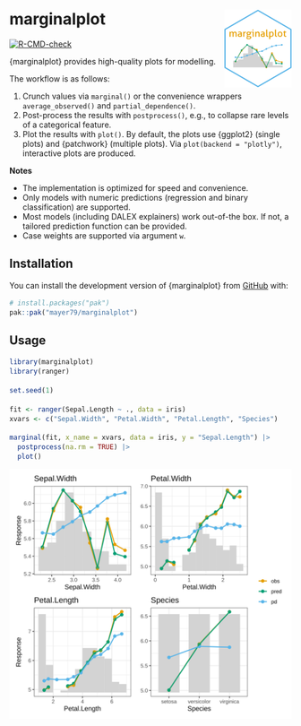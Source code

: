 # marginalplot <img src="man/figures/logo.png" align="right" height="139" alt="" />

<!-- badges: start -->
[![R-CMD-check](https://github.com/mayer79/marginalplot/actions/workflows/R-CMD-check.yaml/badge.svg)](https://github.com/mayer79/marginalplot/actions/workflows/R-CMD-check.yaml)
<!-- badges: end -->

{marginalplot} provides high-quality plots for modelling. 

The workflow is as follows:

1. Crunch values via `marginal()` or the convenience wrappers `average_observed()` and `partial_dependence()`.
2. Post-process the results with `postprocess()`, e.g., to collapse rare levels of a categorical feature.
3. Plot the results with `plot()`. By default, the plots use {ggplot2} (single plots) and {patchwork} (multiple plots). Via `plot(backend = "plotly")`, interactive plots are produced.

**Notes**

- The implementation is optimized for speed and convenience.
- Only models with numeric predictions (regression and binary classification) are supported.
- Most models (including DALEX explainers) work out-of-the box. If not, a tailored prediction function can be provided.
- Case weights are supported via argument `w`.

## Installation

You can install the development version of {marginalplot} from [GitHub](https://github.com/) with:

``` r
# install.packages("pak")
pak::pak("mayer79/marginalplot")
```

## Usage

``` r
library(marginalplot)
library(ranger)

set.seed(1)

fit <- ranger(Sepal.Length ~ ., data = iris)
xvars <- c("Sepal.Width", "Petal.Width", "Petal.Length", "Species")

marginal(fit, x_name = xvars, data = iris, y = "Sepal.Length") |> 
  postprocess(na.rm = TRUE) |> 
  plot()
```

![](man/figures/marginal1.svg)
